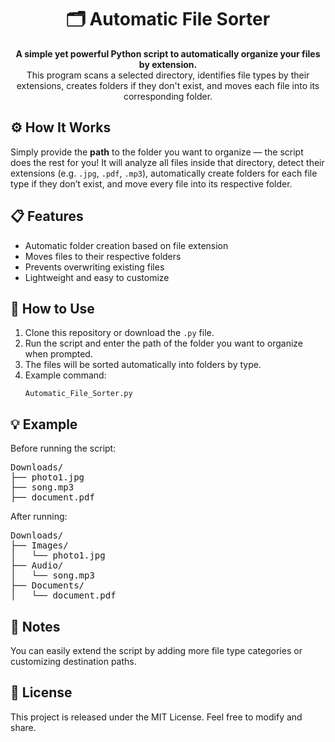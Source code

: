 <h1 align="center">🗂️ Automatic File Sorter</h1>

<p align="center">
  <b>A simple yet powerful Python script to automatically organize your files by extension.</b><br>
  This program scans a selected directory, identifies file types by their extensions, 
  creates folders if they don't exist, and moves each file into its corresponding folder.
</p>

<h2>⚙️ How It Works</h2>
<p>
  Simply provide the <b>path</b> to the folder you want to organize — the script does the rest for you!  
  It will analyze all files inside that directory, detect their extensions (e.g. <code>.jpg</code>, <code>.pdf</code>, <code>.mp3</code>), 
  automatically create folders for each file type if they don’t exist, and move every file into its respective folder.
</p>

<h2>📋 Features</h2>
<ul>
  <li>Automatic folder creation based on file extension</li>
  <li>Moves files to their respective folders</li>
  <li>Prevents overwriting existing files</li>
  <li>Lightweight and easy to customize</li>
</ul>

<h2>🚀 How to Use</h2>
<ol>
  <li>Clone this repository or download the <code>.py</code> file.</li>
  <li>Run the script and enter the path of the folder you want to organize when prompted.</li>
  <li>The files will be sorted automatically into folders by type.</li>
  <li>Example command:
    <pre><code>Automatic_File_Sorter.py</code></pre>
  </li>
</ol>

<h2>💡 Example</h2>
<p>
  Before running the script:
</p>
<pre>
Downloads/
├── photo1.jpg
├── song.mp3
├── document.pdf
</pre>

<p>
  After running:
</p>
<pre>
Downloads/
├── Images/
│   └── photo1.jpg
├── Audio/
│   └── song.mp3
├── Documents/
│   └── document.pdf
</pre>

<h2>🧠 Notes</h2>
<p>
  You can easily extend the script by adding more file type categories or customizing destination paths.
</p>

<h2>📄 License</h2>
<p>
  This project is released under the MIT License. Feel free to modify and share.
</p>

